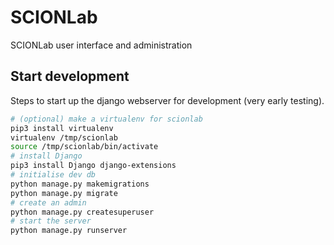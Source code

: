 # SCIONLab
SCIONLab user interface and administration

## Start development

Steps to start up the django webserver for development (very early testing).

```bash
# (optional) make a virtualenv for scionlab
pip3 install virtualenv
virtualenv /tmp/scionlab
source /tmp/scionlab/bin/activate
# install Django
pip3 install Django django-extensions
# initialise dev db
python manage.py makemigrations
python manage.py migrate
# create an admin
python manage.py createsuperuser
# start the server
python manage.py runserver
```

